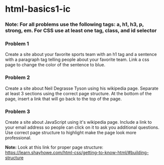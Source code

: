 # html-basics1-ic

### Note: For all problems use the following tags: a, h1, h3, p, strong, em. For CSS use at least one tag, class, and id selector

### Problem 1
Create a site about your favorite sports team with an h1 tag and a sentence with a paragraph tag telling people about your favorite team. Link a css page to change the color of the sentence to blue.

### Problem 2
Create a site about Neil Degrasse Tyson using his wikipedia page. Separate at least 3 sections using the correct page structure. At the bottom of the page, insert a link that will go back to the top of the page.

### Problem 3
Create a site about JavaScript using it's wikipedia page. Include a link to your email address so people can click on it to ask you additional questions. Use correct page structure to highlight make the page look more professional.  

<strong>Note:</strong> Look at this link for proper page structure: https://learn.shayhowe.com/html-css/getting-to-know-html/#building-structure
